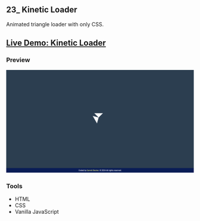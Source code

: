 ## 23_ Kinetic Loader

Animated triangle loader with only CSS.

## [Live Demo: Kinetic Loader](https://23-kinetic-loader-gdbecker.netlify.app/)

### Preview

!["HomePage"](./HomePage.png)

### Tools
- HTML
- CSS
- Vanilla JavaScript